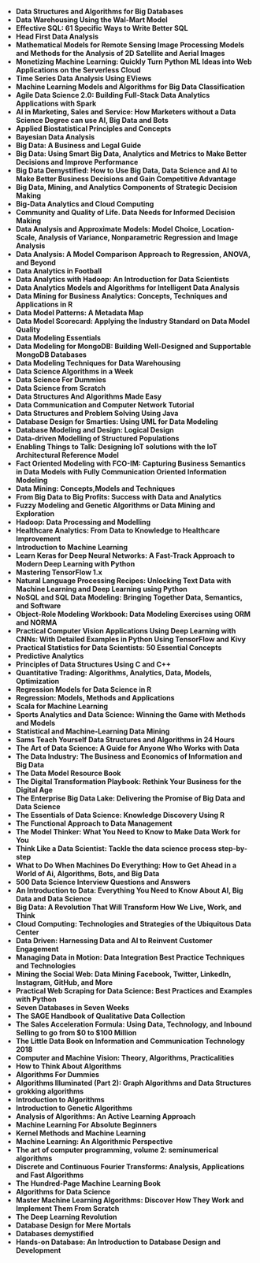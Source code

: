 <ul>
  
 <li><b><a target="_blank" href="https://github.com/manjunath5496/Data-Technology-Books/blob/master/dth(1).pdf" style="text-decoration:none;">Data Structures and Algorithms for Big Databases</a></b></li>
  
<li><b><a target="_blank" href="https://github.com/manjunath5496/Data-Technology-Books/blob/master/dth(2).pdf" style="text-decoration:none;">Data Warehousing Using the Wal-Mart Model</a></b></li>

<li><b><a target="_blank" href="https://github.com/manjunath5496/Data-Technology-Books/blob/master/dth(3).pdf" style="text-decoration:none;">Effective SQL: 61 Specific Ways to Write Better SQL</a></b></li>
<li><b><a target="_blank" href="https://github.com/manjunath5496/Data-Technology-Books/blob/master/dth(4).pdf" style="text-decoration:none;"> Head First Data Analysis</a></b></li>
                            
  <li><b><a target="_blank" href="https://github.com/manjunath5496/Data-Technology-Books/blob/master/dth(5).pdf" style="text-decoration:none;">Mathematical Models for Remote Sensing Image Processing Models and Methods for the Analysis of 2D Satellite and Aerial Images</a></b></li>  
     <li><b><a target="_blank" href="https://github.com/manjunath5496/Data-Technology-Books/blob/master/dth(6).pdf" style="text-decoration:none;">Monetizing Machine Learning: Quickly Turn Python ML Ideas into Web Applications on the Serverless Cloud</a></b></li>  


 <li><b><a target="_blank" href="https://github.com/manjunath5496/Data-Technology-Books/blob/master/dth(7).pdf" style="text-decoration:none;">Time Series Data Analysis Using EViews</a></b></li>
  
<li><b><a target="_blank" href="https://github.com/manjunath5496/Data-Technology-Books/blob/master/dth(8).pdf" style="text-decoration:none;">Machine Learning Models and Algorithms for Big Data Classification</a></b></li>

<li><b><a target="_blank" href="https://github.com/manjunath5496/Data-Technology-Books/blob/master/dth(9).pdf" style="text-decoration:none;">Agile Data Science 2.0: Building Full-Stack Data Analytics Applications with Spark</a></b></li>
<li><b><a target="_blank" href="https://github.com/manjunath5496/Data-Technology-Books/blob/master/dth(10).pdf" style="text-decoration:none;"> AI in Marketing, Sales and Service: How Marketers without a Data Science Degree can use AI, Big Data and Bots</a></b></li>
                            
  <li><b><a target="_blank" href="https://github.com/manjunath5496/Data-Technology-Books/blob/master/dth(11).pdf" style="text-decoration:none;">Applied Biostatistical Principles and Concepts</a></b></li>  
     <li><b><a target="_blank" href="https://github.com/manjunath5496/Data-Technology-Books/blob/master/dth(12).pdf" style="text-decoration:none;">Bayesian Data Analysis</a></b></li>  


 <li><b><a target="_blank" href="https://github.com/manjunath5496/Data-Technology-Books/blob/master/dth(13).pdf" style="text-decoration:none;">Big Data: A Business and Legal Guide</a></b></li>
  
<li><b><a target="_blank" href="https://github.com/manjunath5496/Data-Technology-Books/blob/master/dth(14).pdf" style="text-decoration:none;">Big Data: Using Smart Big Data, Analytics and Metrics to Make Better Decisions and Improve Performance </a></b></li>

<li><b><a target="_blank" href="https://github.com/manjunath5496/Data-Technology-Books/blob/master/dth(15).pdf" style="text-decoration:none;">Big Data Demystified: How to Use Big Data, Data Science and AI to Make Better Business Decisions and Gain Competitive Advantage</a></b></li>
<li><b><a target="_blank" href="https://github.com/manjunath5496/Data-Technology-Books/blob/master/dth(16).pdf" style="text-decoration:none;"> Big Data, Mining, and Analytics Components of Strategic Decision Making</a></b></li>
                            
  <li><b><a target="_blank" href="https://github.com/manjunath5496/Data-Technology-Books/blob/master/dth(17).pdf" style="text-decoration:none;">Big-Data Analytics and Cloud Computing</a></b></li>  
     <li><b><a target="_blank" href="https://github.com/manjunath5496/Data-Technology-Books/blob/master/dth(18).pdf" style="text-decoration:none;">Community and Quality of Life. Data Needs for Informed Decision Making</a></b></li>  


 <li><b><a target="_blank" href="https://github.com/manjunath5496/Data-Technology-Books/blob/master/dth(19).pdf" style="text-decoration:none;">Data Analysis and Approximate Models: Model Choice, Location-Scale, Analysis of Variance, Nonparametric Regression
and Image Analysis</a></b></li>
  
<li><b><a target="_blank" href="https://github.com/manjunath5496/Data-Technology-Books/blob/master/dth(20).pdf" style="text-decoration:none;">Data Analysis: A Model Comparison Approach to Regression, ANOVA, and Beyond</a></b></li>

<li><b><a target="_blank" href="https://github.com/manjunath5496/Data-Technology-Books/blob/master/dth(21).pdf" style="text-decoration:none;">Data Analytics in Football</a></b></li>
<li><b><a target="_blank" href="https://github.com/manjunath5496/Data-Technology-Books/blob/master/dth(22).pdf" style="text-decoration:none;"> Data Analytics with Hadoop: An Introduction for Data Scientists</a></b></li>
                            
  <li><b><a target="_blank" href="https://github.com/manjunath5496/Data-Technology-Books/blob/master/dth(23).pdf" style="text-decoration:none;">Data Analytics Models and Algorithms for Intelligent Data Analysis</a></b></li>  
     <li><b><a target="_blank" href="https://github.com/manjunath5496/Data-Technology-Books/blob/master/dth(24).pdf" style="text-decoration:none;">Data Mining for Business Analytics: Concepts, Techniques and Applications in R</a></b></li>  


 <li><b><a target="_blank" href="https://github.com/manjunath5496/Data-Technology-Books/blob/master/dth(25).pdf" style="text-decoration:none;">Data Model Patterns: A Metadata Map</a></b></li>
  
<li><b><a target="_blank" href="https://github.com/manjunath5496/Data-Technology-Books/blob/master/dth(26).pdf" style="text-decoration:none;">Data Model Scorecard: Applying the Industry Standard on Data Model Quality</a></b></li>

<li><b><a target="_blank" href="https://github.com/manjunath5496/Data-Technology-Books/blob/master/dth(27).pdf" style="text-decoration:none;">Data Modeling Essentials</a></b></li>
<li><b><a target="_blank" href="https://github.com/manjunath5496/Data-Technology-Books/blob/master/dth(28).pdf" style="text-decoration:none;"> Data Modeling for MongoDB: Building Well-Designed and Supportable MongoDB Databases</a></b></li>
                            
  <li><b><a target="_blank" href="https://github.com/manjunath5496/Data-Technology-Books/blob/master/dth(29).pdf" style="text-decoration:none;">Data Modeling Techniques for Data Warehousing</a></b></li>  
     <li><b><a target="_blank" href="https://github.com/manjunath5496/Data-Technology-Books/blob/master/dth(30).pdf" style="text-decoration:none;">Data Science Algorithms in a Week</a></b></li>  


 <li><b><a target="_blank" href="https://github.com/manjunath5496/Data-Technology-Books/blob/master/dth(31).pdf" style="text-decoration:none;">Data Science For Dummies</a></b></li>
  
<li><b><a target="_blank" href="https://github.com/manjunath5496/Data-Technology-Books/blob/master/dth(32).pdf" style="text-decoration:none;">Data Science from Scratch</a></b></li>

<li><b><a target="_blank" href="https://github.com/manjunath5496/Data-Technology-Books/blob/master/dth(33).pdf" style="text-decoration:none;">Data Structures And Algorithms Made Easy</a></b></li>
<li><b><a target="_blank" href="https://github.com/manjunath5496/Data-Technology-Books/blob/master/dth(34).pdf" style="text-decoration:none;"> Data Communication and Computer Network Tutorial</a></b></li>
                            
  <li><b><a target="_blank" href="https://github.com/manjunath5496/Data-Technology-Books/blob/master/dth(35).pdf" style="text-decoration:none;">Data Structures and Problem Solving Using Java</a></b></li>  
     <li><b><a target="_blank" href="https://github.com/manjunath5496/Data-Technology-Books/blob/master/dth(36).pdf" style="text-decoration:none;">Database Design for Smarties: Using UML for Data Modeling</a></b></li>  


 <li><b><a target="_blank" href="https://github.com/manjunath5496/Data-Technology-Books/blob/master/dth(37).pdf" style="text-decoration:none;">Database Modeling and Design: Logical Design</a></b></li>
  
<li><b><a target="_blank" href="https://github.com/manjunath5496/Data-Technology-Books/blob/master/dth(38).pdf" style="text-decoration:none;">Data-driven Modelling of Structured Populations</a></b></li>

<li><b><a target="_blank" href="https://github.com/manjunath5496/Data-Technology-Books/blob/master/dth(39).pdf" style="text-decoration:none;">Enabling Things to Talk: Designing IoT solutions with the IoT Architectural Reference Model</a></b></li>
<li><b><a target="_blank" href="https://github.com/manjunath5496/Data-Technology-Books/blob/master/dth(40).pdf" style="text-decoration:none;"> Fact Oriented Modeling with FCO-IM: Capturing Business Semantics in Data Models with Fully Communication Oriented Information Modeling</a></b></li>
                            
  <li><b><a target="_blank" href="https://github.com/manjunath5496/Data-Technology-Books/blob/master/dth(41).pdf" style="text-decoration:none;">Data Mining: Concepts,Models and Techniques</a></b></li>  
     <li><b><a target="_blank" href="https://github.com/manjunath5496/Data-Technology-Books/blob/master/dth(42).pdf" style="text-decoration:none;">From Big Data to Big Profits: Success with Data and Analytics</a></b></li>  


 <li><b><a target="_blank" href="https://github.com/manjunath5496/Data-Technology-Books/blob/master/dth(43).pdf" style="text-decoration:none;">Fuzzy Modeling and Genetic Algorithms or Data Mining and Exploration</a></b></li>
  
<li><b><a target="_blank" href="https://github.com/manjunath5496/Data-Technology-Books/blob/master/dth(44).pdf" style="text-decoration:none;">Hadoop: Data Processing and Modelling</a></b></li>

<li><b><a target="_blank" href="https://github.com/manjunath5496/Data-Technology-Books/blob/master/dth(45).pdf" style="text-decoration:none;">Healthcare Analytics: From Data to Knowledge to Healthcare Improvement</a></b></li>
<li><b><a target="_blank" href="https://github.com/manjunath5496/Data-Technology-Books/blob/master/dth(46).pdf" style="text-decoration:none;"> Introduction to Machine Learning</a></b></li>
                            
  <li><b><a target="_blank" href="https://github.com/manjunath5496/Data-Technology-Books/blob/master/dth(47).pdf" style="text-decoration:none;">Learn Keras for Deep Neural Networks: A Fast-Track Approach to Modern Deep Learning with Python</a></b></li>  
     <li><b><a target="_blank" href="https://github.com/manjunath5496/Data-Technology-Books/blob/master/dth(48).pdf" style="text-decoration:none;">Mastering TensorFlow 1.x</a></b></li>  


<li><b><a target="_blank" href="https://github.com/manjunath5496/Data-Technology-Books/blob/master/dth(49).pdf" style="text-decoration:none;">Natural Language Processing Recipes: Unlocking Text Data with Machine Learning and Deep Learning using Python</a></b></li>
  
<li><b><a target="_blank" href="https://github.com/manjunath5496/Data-Technology-Books/blob/master/dth(50).pdf" style="text-decoration:none;">NoSQL and SQL Data Modeling: Bringing Together Data, Semantics, and Software</a></b></li>

<li><b><a target="_blank" href="https://github.com/manjunath5496/Data-Technology-Books/blob/master/dth(51).pdf" style="text-decoration:none;">Object-Role Modeling Workbook: Data Modeling Exercises using ORM and NORMA</a></b></li>
<li><b><a target="_blank" href="https://github.com/manjunath5496/Data-Technology-Books/blob/master/dth(52).pdf" style="text-decoration:none;"> Practical Computer Vision Applications Using Deep Learning with CNNs: With Detailed Examples in Python Using TensorFlow and Kivy</a></b></li>
                            
  <li><b><a target="_blank" href="https://github.com/manjunath5496/Data-Technology-Books/blob/master/dth(53).pdf" style="text-decoration:none;">Practical Statistics for Data Scientists: 50 Essential Concepts</a></b></li>  
     <li><b><a target="_blank" href="https://github.com/manjunath5496/Data-Technology-Books/blob/master/dth(54).pdf" style="text-decoration:none;">Predictive Analytics</a></b></li>  


 <li><b><a target="_blank" href="https://github.com/manjunath5496/Data-Technology-Books/blob/master/dth(55).pdf" style="text-decoration:none;">Principles of Data Structures Using C and C++</a></b></li>
  
<li><b><a target="_blank" href="https://github.com/manjunath5496/Data-Technology-Books/blob/master/dth(56).pdf" style="text-decoration:none;">Quantitative Trading: Algorithms, Analytics, Data, Models, Optimization</a></b></li>

<li><b><a target="_blank" href="https://github.com/manjunath5496/Data-Technology-Books/blob/master/dth(57).pdf" style="text-decoration:none;">Regression Models for Data Science in R</a></b></li>
<li><b><a target="_blank" href="https://github.com/manjunath5496/Data-Technology-Books/blob/master/dth(58).pdf" style="text-decoration:none;"> Regression: Models, Methods and Applications</a></b></li>
                            
  <li><b><a target="_blank" href="https://github.com/manjunath5496/Data-Technology-Books/blob/master/dth(59).pdf" style="text-decoration:none;">Scala for Machine Learning</a></b></li>  
     <li><b><a target="_blank" href="https://github.com/manjunath5496/Data-Technology-Books/blob/master/dth(60).pdf" style="text-decoration:none;">Sports Analytics and Data Science: Winning the Game with Methods and Models</a></b></li>  


 <li><b><a target="_blank" href="https://github.com/manjunath5496/Data-Technology-Books/blob/master/dth(61).pdf" style="text-decoration:none;">Statistical and Machine-Learning Data Mining</a></b></li>
  
<li><b><a target="_blank" href="https://github.com/manjunath5496/Data-Technology-Books/blob/master/dth(62).pdf" style="text-decoration:none;">Sams Teach Yourself Data Structures and Algorithms in 24 Hours </a></b></li>

<li><b><a target="_blank" href="https://github.com/manjunath5496/Data-Technology-Books/blob/master/dth(63).pdf" style="text-decoration:none;">The Art of Data Science: A Guide for Anyone Who Works with Data</a></b></li>
<li><b><a target="_blank" href="https://github.com/manjunath5496/Data-Technology-Books/blob/master/dth(64).pdf" style="text-decoration:none;"> The Data Industry: The Business and Economics of Information and Big Data</a></b></li>
                            
  <li><b><a target="_blank" href="https://github.com/manjunath5496/Data-Technology-Books/blob/master/dth(65).pdf" style="text-decoration:none;">The Data Model Resource Book</a></b></li>  
     <li><b><a target="_blank" href="https://github.com/manjunath5496/Data-Technology-Books/blob/master/dth(66).pdf" style="text-decoration:none;">The Digital Transformation Playbook: Rethink Your Business for the Digital Age</a></b></li>  


 <li><b><a target="_blank" href="https://github.com/manjunath5496/Data-Technology-Books/blob/master/dth(67).pdf" style="text-decoration:none;">The Enterprise Big Data Lake: Delivering the Promise of Big Data and Data Science</a></b></li>
  
<li><b><a target="_blank" href="https://github.com/manjunath5496/Data-Technology-Books/blob/master/dth(68).pdf" style="text-decoration:none;">The Essentials of Data Science: Knowledge Discovery Using R</a></b></li>

<li><b><a target="_blank" href="https://github.com/manjunath5496/Data-Technology-Books/blob/master/dth(69).pdf" style="text-decoration:none;">The Functional Approach to Data Management</a></b></li>
<li><b><a target="_blank" href="https://github.com/manjunath5496/Data-Technology-Books/blob/master/dth(70).pdf" style="text-decoration:none;"> The Model Thinker: What You Need to Know to Make Data Work for You</a></b></li>
                            
  <li><b><a target="_blank" href="https://github.com/manjunath5496/Data-Technology-Books/blob/master/dth(71).pdf" style="text-decoration:none;">Think Like a Data Scientist: Tackle the data science process step-by-step</a></b></li>  
     <li><b><a target="_blank" href="https://github.com/manjunath5496/Data-Technology-Books/blob/master/dth(72).pdf" style="text-decoration:none;">What to Do When Machines Do Everything: How to Get Ahead in a World of Ai, Algorithms, Bots, and Big Data</a></b></li>  
      <li><b><a target="_blank" href="https://github.com/manjunath5496/Data-Technology-Books/blob/master/dth(73).pdf" style="text-decoration:none;">500 Data Science Interview Questions and Answers</a></b></li>  


 <li><b><a target="_blank" href="https://github.com/manjunath5496/Data-Technology-Books/blob/master/dth(74).pdf" style="text-decoration:none;">An Introduction to Data: Everything You Need to Know About AI, Big Data and Data Science</a></b></li>
  
<li><b><a target="_blank" href="https://github.com/manjunath5496/Data-Technology-Books/blob/master/dth(75).pdf" style="text-decoration:none;">Big Data: A Revolution That Will Transform How We Live, Work, and Think</a></b></li>

<li><b><a target="_blank" href="https://github.com/manjunath5496/Data-Technology-Books/blob/master/dth(76).pdf" style="text-decoration:none;">Cloud Computing: Technologies and Strategies of the Ubiquitous Data Center</a></b></li>
<li><b><a target="_blank" href="https://github.com/manjunath5496/Data-Technology-Books/blob/master/dth(77).pdf" style="text-decoration:none;"> Data Driven: Harnessing Data and AI to Reinvent Customer Engagement</a></b></li>
                            
  <li><b><a target="_blank" href="https://github.com/manjunath5496/Data-Technology-Books/blob/master/dth(78).pdf" style="text-decoration:none;">Managing Data in Motion: Data Integration Best Practice Techniques and Technologies</a></b></li>  
     <li><b><a target="_blank" href="https://github.com/manjunath5496/Data-Technology-Books/blob/master/dth(79).pdf" style="text-decoration:none;">Mining the Social Web: Data Mining Facebook, Twitter, LinkedIn, Instagram, GitHub, and More</a></b></li>  
   
   <li><b><a target="_blank" href="https://github.com/manjunath5496/Data-Technology-Books/blob/master/dth(80).pdf" style="text-decoration:none;">Practical Web Scraping for Data Science: Best Practices and Examples with Python</a></b></li>  
     <li><b><a target="_blank" href="https://github.com/manjunath5496/Data-Technology-Books/blob/master/dth(81).pdf" style="text-decoration:none;">Seven Databases in Seven Weeks</a></b></li> 

   <li><b><a target="_blank" href="https://github.com/manjunath5496/Data-Technology-Books/blob/master/dth(82).pdf" style="text-decoration:none;">The SAGE Handbook of Qualitative Data Collection</a></b></li>  
     <li><b><a target="_blank" href="https://github.com/manjunath5496/Data-Technology-Books/blob/master/dth(83).pdf" style="text-decoration:none;">The Sales Acceleration Formula: Using Data, Technology, and Inbound Selling to go from $0 to $100 Million</a></b></li>
     
<li><b><a target="_blank" href="https://github.com/manjunath5496/Data-Technology-Books/blob/master/dth(84).pdf" style="text-decoration:none;">The Little Data Book on Information and Communication Technology 2018</a></b></li>   
     
     
<li><b><a target="_blank" href="https://github.com/manjunath5496/Data-Technology-Books/blob/master/dth(85).pdf" style="text-decoration:none;">Computer and Machine Vision: Theory, Algorithms, Practicalities</a></b></li>
<li><b><a target="_blank" href="https://github.com/manjunath5496/Data-Technology-Books/blob/master/dth(86).pdf" style="text-decoration:none;">How to Think About Algorithms</a></b></li>
                            
  <li><b><a target="_blank" href="https://github.com/manjunath5496/Data-Technology-Books/blob/master/dth(87).pdf" style="text-decoration:none;">Algorithms For Dummies</a></b></li>  
     <li><b><a target="_blank" href="https://github.com/manjunath5496/Data-Technology-Books/blob/master/dth(88).pdf" style="text-decoration:none;">Algorithms Illuminated (Part 2): Graph Algorithms and Data Structures</a></b></li>  
   
   <li><b><a target="_blank" href="https://github.com/manjunath5496/Data-Technology-Books/blob/master/dth(89).pdf" style="text-decoration:none;">grokking algorithms</a></b></li>  
     <li><b><a target="_blank" href="https://github.com/manjunath5496/Data-Technology-Books/blob/master/dth(90).pdf" style="text-decoration:none;">Introduction to Algorithms</a></b></li> 

   <li><b><a target="_blank" href="https://github.com/manjunath5496/Data-Technology-Books/blob/master/dth(91).pdf" style="text-decoration:none;">Introduction to Genetic Algorithms</a></b></li>  
     <li><b><a target="_blank" href="https://github.com/manjunath5496/Data-Technology-Books/blob/master/dth(92).pdf" style="text-decoration:none;">Analysis of Algorithms: An Active Learning Approach</a></b></li>
     
<li><b><a target="_blank" href="https://github.com/manjunath5496/Data-Technology-Books/blob/master/dth(93).pdf" style="text-decoration:none;">Machine Learning For Absolute Beginners</a></b></li>      
     
<li><b><a target="_blank" href="https://github.com/manjunath5496/Data-Technology-Books/blob/master/dth(94).pdf" style="text-decoration:none;">Kernel Methods and Machine Learning</a></b></li>  
<li><b><a target="_blank" href="https://github.com/manjunath5496/Data-Technology-Books/blob/master/dth(95).pdf" style="text-decoration:none;">Machine Learning: An Algorithmic Perspective</a></b></li>
     
<li><b><a target="_blank" href="https://github.com/manjunath5496/Data-Technology-Books/blob/master/dth(96).pdf" style="text-decoration:none;">The art of computer programming, volume 2: seminumerical algorithms</a></b></li>  
     
     
<li><b><a target="_blank" href="https://github.com/manjunath5496/Data-Technology-Books/blob/master/dth(97).pdf" style="text-decoration:none;"> Discrete and Continuous Fourier Transforms: Analysis, Applications and Fast Algorithms </a></b></li>  
<li><b><a target="_blank" href="https://github.com/manjunath5496/Data-Technology-Books/blob/master/dth(98).pdf" style="text-decoration:none;">The Hundred-Page Machine Learning Book</a></b></li>
     
<li><b><a target="_blank" href="https://github.com/manjunath5496/Data-Technology-Books/blob/master/dth(99).pdf" style="text-decoration:none;">Algorithms for Data Science</a></b></li>  
          
     
 <li><b><a target="_blank" href="https://github.com/manjunath5496/Data-Technology-Books/blob/master/dth(100).pdf" style="text-decoration:none;">Master Machine Learning Algorithms: Discover How They Work and Implement Them From Scratch</a></b></li>
     
<li><b><a target="_blank" href="https://github.com/manjunath5496/Data-Technology-Books/blob/master/dth(101).pdf" style="text-decoration:none;">The Deep Learning Revolution</a></b></li>  
              
  <li><b><a target="_blank" href="https://github.com/manjunath5496/Data-Technology-Books/blob/master/dth(102).pdf" style="text-decoration:none;">Database Design for Mere Mortals</a></b></li>
     
<li><b><a target="_blank" href="https://github.com/manjunath5496/Data-Technology-Books/blob/master/dth(103).pdf" style="text-decoration:none;">Databases demystified</a></b></li>  
                  
 <li><b><a target="_blank" href="https://github.com/manjunath5496/Data-Technology-Books/blob/master/dth(104).pdf" style="text-decoration:none;">Hands-on Database: An Introduction to Database Design and Development</a></b></li>      
     
     
     
     

</ul>

